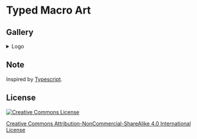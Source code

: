 # Typed Macro Art

## Gallery

<details>
<summary>
Logo
</summary>

**Filled**


<img alt="Logo Filled" src="SVG/logo-filled.svg" width="400">


**Filled & Radius**


<img alt="Logo Filled & Radius" src="SVG/logo-filled-radius.svg" width="400">

**Filled & Full Lettermark**

<img alt="Logo Filled & Full Lettermark" src="SVG/logo-filled-full.svg" width="400">

**Unfilled**

<img alt="Logo Unfilled" src="SVG/logo.svg" width="400">

**Unfilled & Radius**

<img alt="Logo Unfilled & Radius" src="SVG/logo-radius.svg" width="400">

**Unfilled & Full Lettermark**

<img alt="Logo Unfilled & Full Lettermark" src="SVG/logo-full.svg" width="400">

</details>

## Note

Inspired by [Typescript](https://www.typescriptlang.org/branding/).

## License

<a rel="license" href="http://creativecommons.org/licenses/by-nc-sa/4.0/"><img alt="Creative Commons License" style="border-width:0" src="https://i.creativecommons.org/l/by-nc-sa/4.0/88x31.png" />
</a>

<a rel="license" href="http://creativecommons.org/licenses/by-nc-sa/4.0/">Creative Commons Attribution-NonCommercial-ShareAlike 4.0 International License</a>